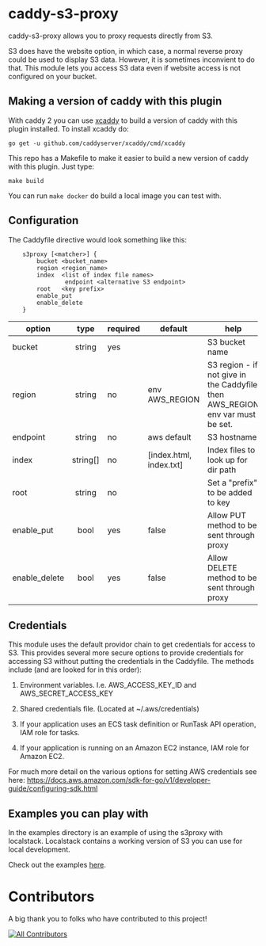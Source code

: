 # caddy-s3-proxy

caddy-s3-proxy allows you to proxy requests directly from S3.

S3 does have the website option, in which case, a normal reverse proxy could be used to display S3 data.
However, it is sometimes inconvient to do that.  This module lets you access S3 data even if website access
is not configured on your bucket.

## Making a version of caddy with this plugin

With caddy 2 you can use [xcaddy](https://github.com/caddyserver/xcaddy) to build a version of caddy
with this plugin installed.  To install xcaddy do:
```
go get -u github.com/caddyserver/xcaddy/cmd/xcaddy
```

This repo has a Makefile to make it easier to build a new version of caddy with this plugin.  Just type:
```
make build
```

You can run ```make docker``` do build a local image you can test with.

## Configuration
The Caddyfile directive would look something like this:
```
	s3proxy [<matcher>] {
		bucket <bucket_name>
		region <region_name>
		index  <list of index file names>
                endpoint <alternative S3 endpoint>
		root   <key prefix>
		enable_put
		enable_delete
	}
```

|  option   |  type  |  required | default | help |
|-----------|:------:|-----------|---------|------|
| bucket              | string   | yes |                          | S3 bucket name |
| region              | string   | no  |  env AWS_REGION          | S3 region - if not give in the Caddyfile then AWS_REGION env var must be set.|
| endpoint            | string   | no  |  aws default             | S3 hostname |
| index               | string[] | no  |  [index.html, index.txt] | Index files to look up for dir path |
| root                | string   | no  |    | Set a "prefix" to be added to key |
| enable_put          | bool     | yes | false   | Allow PUT method to be sent through proxy |
| enable_delete       | bool     | yes | false   | Allow DELETE method to be sent through proxy |

## Credentials

This module uses the default providor chain to get credentials for access to S3.  This provides several more
secure options to provide credentials for accessing S3 without putting the credentials in the Caddyfile.
The methods include (and are looked for in this order):

1) Environment variables.  I.e. AWS_ACCESS_KEY_ID and AWS_SECRET_ACCESS_KEY

2) Shared credentials file.  (Located at ~/.aws/credentials)

3) If your application uses an ECS task definition or RunTask API operation, IAM role for tasks.

4) If your application is running on an Amazon EC2 instance, IAM role for Amazon EC2.

For much more detail on the various options for setting AWS credentials see here:
https://docs.aws.amazon.com/sdk-for-go/v1/developer-guide/configuring-sdk.html

## Examples you can play with

In the examples directory is an example of using the s3proxy with localstack.
Localstack contains a working version of S3 you can use for local development.

Check out the examples [here](example/LOCALSTACK_EXAMPLE.md).

# Contributors

A big thank you to folks who have contributed to this project!

<!-- ALL-CONTRIBUTORS-BADGE:START - Do not remove or modify this section -->
[![All Contributors](https://img.shields.io/badge/all_contributors-13-orange.svg?style=flat-square)](#contributors)
<!-- ALL-CONTRIBUTORS-BADGE:END --> 
